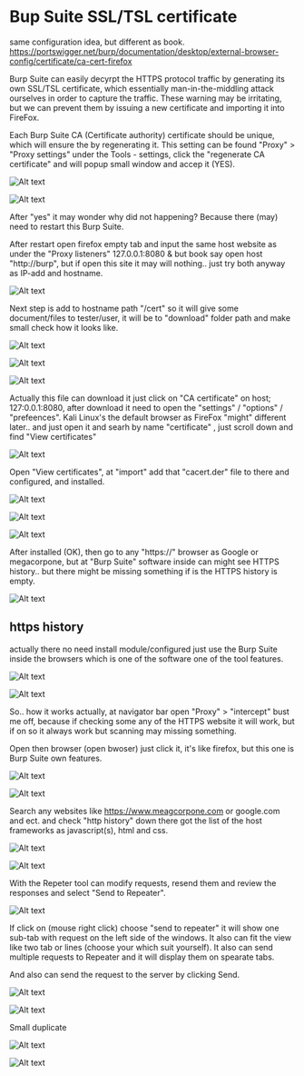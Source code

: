 # Bup Suite SSL/TSL certificate

<!-- Offensive-Security-OSCP-by-Offensive-Security_2020.pdf practice page: 268 - 270 -->

same configuration idea, but different as book.
https://portswigger.net/burp/documentation/desktop/external-browser-config/certificate/ca-cert-firefox

Burp Suite can easily decyrpt the HTTPS protocol traffic by generating its own SSL/TSL certificate, which essentially man-in-the-middling attack ourselves in order to capture the traffic. These warning may be irritating, but we can prevent them by issuing a new certificate and importing it into FireFox.


Each Burp Suite CA (Certificate authority) certificate should be unique, which will ensure the by regenerating it. This setting can be found  "Proxy" > "Proxy settings" under the Tools - settings, click the "regenerate CA certificate" and will popup small window and accep it (YES).

![Alt text](BurpSuite_images/burpSuite_SSL-1.png)

![Alt text](BurpSuite_images/burpSuite_SSL-2.png)

After "yes" it may wonder why did not happening? Because there (may) need to restart this Burp Suite.

After restart open firefox empty tab and input the same host website as under the "Proxy listeners" 127.0.0.1:8080 & but book say open host "http://burp", but if open this site it may will nothing.. just try both anyway as IP-add and hostname.

![Alt text](BurpSuite_images/burpSuite_SSL-3.png)


Next step is add to hostname path "/cert" so it will give some document/files to tester/user, it will be to "download" folder path and make small check how it looks like.

![Alt text](BurpSuite_images/burpSuite_SSL-4.png)

![Alt text](BurpSuite_images/burpSuite_SSL-5.png)

![Alt text](BurpSuite_images/burpSuite_SSL-6.png)

Actually this file can download it just click on "CA certificate" on host; 127:0.0.1:8080, after download it need to open the "settings" / "options" / "prefeences". Kali Linux's the default browser as FireFox "might" different later.. and just open it and searh by name "certificate" , just scroll down and find "View certificates"

![Alt text](BurpSuite_images/burpSuite_SSL-7.png)

Open "View certificates", at "import" add that "cacert.der" file to there and configured, and installed.

![Alt text](BurpSuite_images/burpSuite_SSL-8.png)

![Alt text](BurpSuite_images/burpSuite_SSL-9.png)

![Alt text](BurpSuite_images/burpSuite_SSL-10.png)

After installed (OK), then go to any "https://" browser as Google or megacorpone, but at "Burp Suite" software inside can might see HTTPS history.. but there might be missing something if is the HTTPS history is empty. 

![Alt text](BurpSuite_images/burpSuite_SSL-11.png)

## https history

<!-- Offensive-Security-OSCP-by-Offensive-Security_2020.pdf page; 271 - 273 -->

actually there no need install module/configured just use the Burp Suite inside the browsers which is one of the software one of the tool features.

![Alt text](BurpSuite_images/burpSuite_SSL-12.png)

![Alt text](BurpSuite_images/burpSuite_SSL-13.png)

So.. how it works actually, at navigator bar open "Proxy" > "intercept" bust me off, because if checking some any of the HTTPS website it will work, but if on so it always work but scanning may missing something.

Open then browser (open bwoser) just click it, it's like firefox, but this one is Burp Suite own features.

![Alt text](BurpSuite_images/burpSuite_SSL-14.png)

![Alt text](BurpSuite_images/burpSuite_SSL-15.png)

Search any websites like https://www.meagcorpone.com or google.com and ect. and check "http history" down there got the list of the host frameworks as javascript(s), html and css.

![Alt text](BurpSuite_images/burpSuite_SSL-16.png)

![Alt text](BurpSuite_images/burpSuite_SSL-17.png)

With the Repeter tool can modify requests, resend them and review the responses and select "Send to Repeater".

![Alt text](BurpSuite_images/burpSuite_SSL-18.png)

If click on (mouse right click) choose "send to repeater" it will show one sub-tab with request on the left side of the windows. It also can fit the view like two tab or lines (choose your which suit yourself). It also can send multiple requests to Repeater and it will display them on spearate tabs. 

And also can send the request to the server by clicking Send.

![Alt text](BurpSuite_images/burpSuite_SSL-19.png)

![Alt text](BurpSuite_images/burpSuite_SSL-20.png)

Small duplicate

![Alt text](BurpSuite_images/burpSuite_SSL-21.png)

![Alt text](BurpSuite_images/burpSuite_SSL-22.png)













